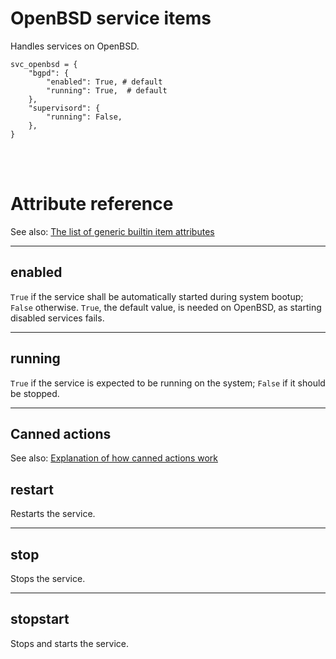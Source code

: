 # OpenBSD service items

Handles services on OpenBSD.

    svc_openbsd = {
        "bgpd": {
            "enabled": True, # default
            "running": True,  # default
        },
        "supervisord": {
            "running": False,
        },
    }

<br><br>

# Attribute reference

See also: [The list of generic builtin item attributes](../repo/items.py.md#builtin-item-attributes)

<hr>

## enabled

`True` if the service shall be automatically started during system bootup; `False` otherwise. `True`, the default value, is needed on OpenBSD, as starting disabled services fails.

<hr>

## running

`True` if the service is expected to be running on the system; `False` if it should be stopped.

<hr>

## Canned actions

See also: [Explanation of how canned actions work](../repo/items.py.md#canned-actions)

## restart

Restarts the service.

<hr>

## stop

Stops the service.

<hr>

## stopstart

Stops and starts the service.

